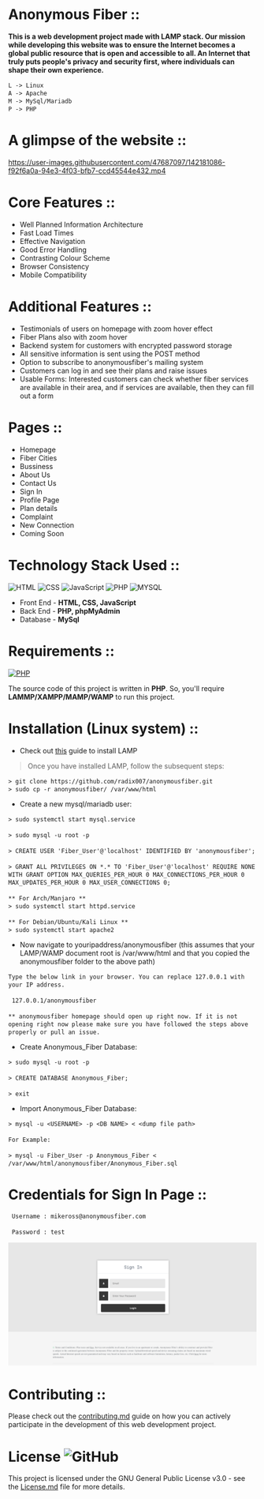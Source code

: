 # Anonymous Fiber ::

**This is a web development project made with LAMP stack. Our mission while developing this website was to ensure the Internet becomes a global public resource that is open and accessible to all. An Internet that truly puts people's privacy and security first, where individuals can shape their own experience.**

```
L -> Linux
A -> Apache
M -> MySql/Mariadb
P -> PHP
```

# A glimpse of the website ::

https://user-images.githubusercontent.com/47687097/142181086-f92f6a0a-94e3-4f03-bfb7-ccd45544e432.mp4

# Core Features ::

- Well Planned Information Architecture
- Fast Load Times
- Effective Navigation
- Good Error Handling
- Contrasting Colour Scheme
- Browser Consistency
- Mobile Compatibility

# Additional Features ::

- Testimonials of users on homepage with zoom hover effect
- Fiber Plans also with zoom hover
- Backend system for customers with encrypted password storage
- All sensitive information is sent using the POST method
- Option to subscribe to anonymousfiber's mailing system
- Customers can log in and see their plans and raise issues
- Usable Forms: Interested customers can check whether fiber services are available in their area, and if services are available, then they can fill out a form

# Pages ::

- Homepage
- Fiber Cities
- Bussiness
- About Us
- Contact Us
- Sign In
- Profile Page
- Plan details
- Complaint
- New Connection
- Coming Soon

# Technology Stack Used ::

![HTML](https://img.shields.io/badge/frontend-html-orange.svg?logo=html5&style=flat-round)
![CSS](https://img.shields.io/badge/frontend-css-yellowgreen.svg?logo=css3&style=flat-round)
![JavaScript](https://img.shields.io/badge/frontend-js-ff69b4.svg?logo=javascript&style=flat-round)
![PHP](https://img.shields.io/badge/backend-php-blue.svg?logo=php&style=flat-round)
![MYSQL](https://img.shields.io/badge/database-mysql-lightgray.svg?logo=mysql&logoColor=white&style=flat-round)

- Front End - **HTML, CSS, JavaScript**
- Back End - **PHP, phpMyAdmin**
- Database - **MySql**

# Requirements ::

[![PHP](https://img.shields.io/static/v1.svg?label=Source%20Code&message=php&logo=php&style=social)](https://github.com/radix007/anonymousfiber/)

The source code of this project is written in **PHP**. So, you'll require **LAMMP/XAMPP/MAMP/WAMP** to run this project.

# Installation (Linux system) ::

- Check out [this](https://www.tecmint.com/install-lamp-with-phpmyadmin-in-ubuntu-20-04/) guide to install LAMP

> Once you have installed LAMP, follow the subsequent steps:

```
> git clone https://github.com/radix007/anonymousfiber.git
> sudo cp -r anonymousfiber/ /var/www/html
```

- Create a new mysql/mariadb user:

```
> sudo systemctl start mysql.service

> sudo mysql -u root -p

> CREATE USER 'Fiber_User'@'localhost' IDENTIFIED BY 'anonymousfiber';

> GRANT ALL PRIVILEGES ON *.* TO 'Fiber_User'@'localhost' REQUIRE NONE WITH GRANT OPTION MAX_QUERIES_PER_HOUR 0 MAX_CONNECTIONS_PER_HOUR 0 MAX_UPDATES_PER_HOUR 0 MAX_USER_CONNECTIONS 0;

** For Arch/Manjaro **
> sudo systemctl start httpd.service

** For Debian/Ubuntu/Kali Linux **
> sudo systemctl start apache2
```

- Now navigate to youripaddress/anonymousfiber (this assumes that your LAMP/WAMP document root is /var/www/html and that you copied the anonymousfiber folder to the above path)

```
Type the below link in your browser. You can replace 127.0.0.1 with your IP address.

 127.0.0.1/anonymousfiber

** anonymousfiber homepage should open up right now. If it is not opening right now please make sure you have followed the steps above properly or pull an issue.
```

- Create Anonymous_Fiber Database:

```
> sudo mysql -u root -p

> CREATE DATABASE Anonymous_Fiber;

> exit
```

- Import Anonymous_Fiber Database:

```
> mysql -u <USERNAME> -p <DB NAME> < <dump file path>

For Example:

> mysql -u Fiber_User -p Anonymous_Fiber < /var/www/html/anonymousfiber/Anonymous_Fiber.sql

```

# Credentials for Sign In Page ::

```
 Username : mikeross@anonymousfiber.com

 Password : test

```

![Sign In Page Screenshot](Media/signinpage.png)

# Contributing ::

Please check out the [contributing.md](contributing.md) guide on how you can actively participate in the development of this web development project.

# License ![GitHub](https://img.shields.io/badge/license-GPL--3.0%20License%20-blue)

This project is licensed under the GNU General Public License v3.0 - see the [License.md](https://github.com/radix007/anonymousfiber/blob/testing/LICENSE) file for more details.
